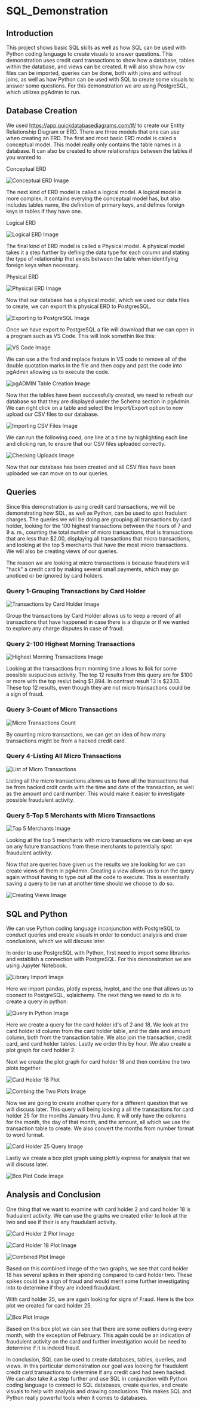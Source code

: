 # SQL_Demonstration

## Introduction

This project shows basic SQL skills as well as how SQL can be used with Python coding language to create visuals to answer questions. This demonstration uses credit card transactions to show how a database, tables within the database, and views can be created. It will also show how csv files can be imported, queries can be done, both with joins and without joins,  as well as how Python can be used with SQL to create some visuals to answer some questions. For this demonstration we are using PostgreSQL, which utilizes pgAdmin to run. 


## Database Creation

We used https://app.quickdatabasediagrams.com/#/ to create our Entity Relationship Diagram or ERD. There are three models that one can use when creating an ERD. The first and most basic ERD model is caled a conceptual model. This model really only contains the table names in a database. It can also be created to show relationships between the tables if you wanted to.

Conceptual ERD

![Conceptual ERD Image](https://github.com/MatrimCauthon88/SQL_Demonstration/blob/main/Images/Conceptual_ERD.PNG)



The next kind of ERD model is called a logical model. A logical model is more complex, it contains everying the conceptual model has, but also includes tables name, the definition of primary keys, and defines foreign keys in tables if they have one.

Logical ERD

![Logical ERD Image](https://github.com/MatrimCauthon88/SQL_Demonstration/blob/main/Images/Logical_ERD.PNG)



The final kind of ERD model is called a Physical model. A physical model takes it a step further by definig the data type for each column and stating the type of relationship thet exists between the table when identifying foreign keys when necessary.

Physical ERD

![Physical ERD Image](https://github.com/MatrimCauthon88/SQL_Demonstration/blob/main/Images/Physical_ERD.PNG)



Now that our database has a physical model, which we used our data files to create, we can export this physical ERD to PostgresSQL.

![Exporting to PostgreSQL Image](https://github.com/MatrimCauthon88/SQL_Demonstration/blob/main/Images/Exporting_to_PostgreSQL.PNG)



Once we have export to PostgreSQL a file will download that we can open in a program such as VS Code. This will look somethin like this:

![VS Code Image](https://github.com/MatrimCauthon88/SQL_Demonstration/blob/main/Images/Exported_ERD_SQL_Code.PNG)



We can use a the find and replace feature in VS code to remove all of the double quotation marks in the file and then copy and past the code into pgAdmin allowing us to execute the code.

![pgADMIN Table Creation Image](https://github.com/MatrimCauthon88/SQL_Demonstration/blob/main/Images/Created_Tables_in_pgAdmin.PNG)



Now that the tables have been successfully created, we need to refresh our database so that they are displayed under the Schema section in pgAdmin. We can right click on a table and select the Import/Export option to now upload our CSV files to our database.

![Importing CSV Files Image](https://github.com/MatrimCauthon88/SQL_Demonstration/blob/main/Images/Importing_CSV_Files.PNG)



We can run the following coed, one line at a time by highlighting each line and clicking run, to ensure that our CSV files uploaded correctly.

![Checking Uploads Image](https://github.com/MatrimCauthon88/SQL_Demonstration/blob/main/Images/Confirm_Import_of_CSV_Files.PNG)

Now that our database has been created and all CSV files have been uploaded we can move on to our queries.



## Queries

Since this demonstration is using credit card transactions, we will be demonstrating how SQL, as well as Python, can be used to spot fradulant charges. The queries we will be doing are grouping all transactions by card holder, looking for the 100 highest transactions between the hours of 7 and 9 a. m., counting the total number of micro transactions, that is transactions that are less than $2.00, displaying all transactions that micro transactions, and looking at the top 5 merchants that have the most micro transactions. We will also be creating views of our queries.

The reason we are looking at micro transactions is because fraudsters will "hack" a credit card by making several small payments, which may go unoticed or be ignored by card holders.

### Query 1-Grouping Transactions by Card Holder

![Transactions by Card Holder Image](https://github.com/MatrimCauthon88/SQL_Demonstration/blob/main/Images/Query_Isolate_by_Cardholder.PNG)



Group the transactions by Card Holder allows us to keep a record of all transactions that have happened in case there is a dispute or if we wanted to explore any charge disputes in case of fraud.



### Query 2-100 Highest Morning Transactions

![Highest Morning Transactions Image](https://github.com/MatrimCauthon88/SQL_Demonstration/blob/main/Images/Query_100_Highest_Between_7_%26_9.PNG)



Looking at the transactions from morning time allows to llok for some possible suspucious activity. The top 12 results from this query are for $100 or more with the top reslut being $1,894. In contrast result 13 is $23.13. These top 12 results, even though they are not micro transactions could be a sign of fraud.



### Query 3-Count of Micro Transactions

![Micro Transactions Count](https://github.com/MatrimCauthon88/SQL_Demonstration/blob/main/Images/Count_Transactions_Under_%242.PNG)



By counting micro transactions, we can get an idea of how many transactions might be from a hacked credit card.



### Query 4-Listing All Micro Transactions

![List of Micro Transactions](https://github.com/MatrimCauthon88/SQL_Demonstration/blob/main/Images/Query_Looking_For_Evidence_of_Fraud.PNG)



Listing all the micro transactions allows us to have all the transactions that be from hacked crdit cards with the time and date of the transaction, as well as the amount and card number. This would make it easier to investigate possible fraudulent activity.



### Query 5-Top 5 Merchants with Micro Transactions

![Top 5 Merchants Image](https://github.com/MatrimCauthon88/SQL_Demonstration/blob/main/Images/Query_Top_5_Merchants_Hacked.PNG)



Looking at the top 5 merchants with micro transactions we can keep an eye on any future transactions from these merchants to potentially spot fraudulent activity.

Now that are queries have given us the results we are looking for we can create views of them in pgAdmin. Creating a view allows us to run the query again without having to type out all the code to execute. This is essentially saving a query to be run at another time should we choose to do so.

![Creating Views Image](https://github.com/MatrimCauthon88/SQL_Demonstration/blob/main/Images/Creating_Views_in_pgAdmin.PNG)



## SQL and Python

We can use Python coding language inconjunction with PostgreSQL to conduct queries and create visuals in order to conduct analysis and draw conclusions, which we will discuss later.

In order to use PostgreSQL with Python, first need to import some libraries and establish a connection with PostgreSQL. For this demonstration we are using Jupyter Notebook.

![Library Import Image](https://github.com/MatrimCauthon88/SQL_Demonstration/blob/main/Images/Connecting_to_PostgresSQL.PNG)



Here we import pandas, plotly express, hvplot, and the one that allows us to coonect to PostgreSQL, sqlalchemy. The next thing we need to do is to create a query in python. 

![Query in Python Image](https://github.com/MatrimCauthon88/SQL_Demonstration/blob/main/Images/Query_and_Plot_Code.PNG)



Here we create a query for the card holder id's of 2 and 18. We look at the card holder id column from the card holder table, and the date and amount column, both from the transaction table. We also join the transaction, credit card, and card holder tables. Lastly we order this by hour. We also create a plot graph for card holder 2.

Next we create the plot graph for card holder 18 and then combine the two plots together.

![Card Holder 18 Plot](https://github.com/MatrimCauthon88/SQL_Demonstration/blob/main/Images/Plot_Code_for_Card_Holder_18.PNG)

![Combing the Two Plots Image](https://github.com/MatrimCauthon88/SQL_Demonstration/blob/main/Images/Combine_Plot_Code.PNG)



Now we are going to create another query for a different question that we will discuss later. This query will being looking a all the transactions for card holder 25 for the months January thru June. It will only have the columns for the month, the day of that month, and the amount, all which we use the transaction table to create. We also convert the months from number format to word format.

![Card Holder 25 Query Image](https://github.com/MatrimCauthon88/SQL_Demonstration/blob/main/Images/Query_Code_for_Card_Holder_25.PNG)



Lastly we create a box plot graph using plottly express for analysis that we will discuss later.

![Box Plot Code Image](https://github.com/MatrimCauthon88/SQL_Demonstration/blob/main/Images/Code_for_Box_Plot.PNG)



## Analysis and Conclusion

One thing that we want to examine with card holder 2 and card holder 18 is fradualent activity. We can use the graphs we created erlier to look at the two and see if their is any fraudulant activity.

![Card Holder 2 Plot Image](https://github.com/MatrimCauthon88/SQL_Demonstration/blob/main/Images/Card_Holder_2_Plot.PNG)



![Card Holder 18 Plot Image](https://github.com/MatrimCauthon88/SQL_Demonstration/blob/main/Images/Card_Holder_18_Plot.PNG)



![Combined Plot Image](https://github.com/MatrimCauthon88/SQL_Demonstration/blob/main/Images/Combined_Plot.PNG)



Based on this combined image of the two graphs, we see that card holder 18 has several spikes in their spending compared to card holder two. These spikes could be a sign of fraud and would merit some further investigating into to determine if they are indeed fraudulant.



With card holder 25, we are again looking for signs of Fraud. Here is the box plot we created for card holder 25.

![Box Plot Image](https://github.com/MatrimCauthon88/SQL_Demonstration/blob/main/Images/Box_Plot.PNG)



Based on this box plot we can see that there are some outliers during every month, with the exception of February. This again could be an indication of fraudulent activity on the card and further investigation would be need to determine if it is indeed fraud.



In conclusion, SQL can be used to create databases, tables, queries, and views. In this particular demonstration our goal was looking for fraudulent credit card transactions to determine if any credit card had been hacked. We can also take it a step further and use SQL in conjunction with Python coding language to connect to SQL databases, create queries, and create visuals to help with analysis and drawing conclusions. This makes SQL and Python really powerful tools when it comes to databases.